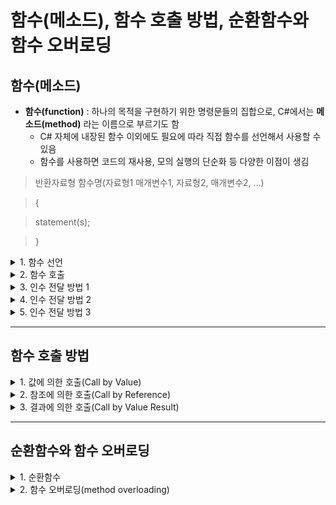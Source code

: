 # 함수(메소드), 함수 호출 방법, 순환함수와 함수 오버로딩

## 함수(메소드)
* **함수(function)** : 하나의 목적을 구현하기 위한 명령문들의 집합으로, C#에서는 **메소드(method)** 라는 이름으로 부르기도 함
  * C# 자체에 내장된 함수 이외에도 필요에 따라 직접 함수를 선언해서 사용할 수 있음
  * 함수를 사용하면 코드의 재사용, 모의 실행의 단순화 등 다양한 이점이 생김
> 반환자료형 함수명(자료형1 매개변수1, 자료형2, 매개변수2, ...)

> {

>   statement(s);

> } 
    
<details>
<summary>1. 함수 선언</summary>
<div markdown="1">       

```C#
double SquareRoot(double x)
{
  double result = x * x;
  return result;
}
```
```C#
void ConsolePrint(double x)
{
  Console.WriteLine(x);
}
```
* 함수를 정의할 때는 반환값의 자료형(반환자료형)과 함수의 이름을 먼저 적어주고, 괄호 뒤에 매개변수를 정의해주면 됨
  * 매개변수는 필요한 만큼 정의해주면 됨(필요 없는 경우, 생략 가능)
* 함수는 **호출된 뒤에 값을 반환하는 함수**와 **연산만 수행하는 함수**로 나뉨
  * 호출된 뒤 값을 반환하는 함수는 반드시 **return 명령문**을 가져야 함
  * 연산만 수행하는 함수의 경우 return 명령문을 가지지 않음, 대신 반환자료형에 **void**라고 적어주어야 함 
</div>
</details> 

<details>
<summary>2. 함수 호출</summary>
<div markdown="1">       

```C#
static void HelloWorld(int x) //HelloWorld 함수 선언
{
  Console.WriteLine($"Hello World! ...{x}");
}

static void Main()
{
  Console.Write("함수를 몇 번 호출할까요? ");
  int x = Convert.ToInt16(Console.ReadLine());

  while(x > 0)
  {
    HelloWorld(x); //HelloWorld 함수 호출
    x--;
  }
}
```
  * 함수를 호출하는 방법은 단지 해당 함수가 필요한 자리에서 함수의 이름과 필요한 매개변수 값을 제시하면 됨

```C#
static void Main()
{
  Console.Write("제곱근을 계산하고자 하는 수를 입력하세요: ");
  double y = Convert.ToDouble(Console.ReadLine());

  Console.WriteLine("{0}의 제곱은 {1}dlqslek.", y, SquareRoot(y)); //함수 호출
}

static double SquareRoot(double x) //함수 선언
{
  double result = x * x;
  return result;
}
```
* 앞 코드와 달리 SquareRoot() 함수가 Main() 함수보다 나중에 선언되고 있음
  * 즉, 자신을 사용하게 될 자리보다 앞에서 함수를 선언하든 뒤에서 선언하든 상관없다는 뜻!
* 또한, 선언된 매개변수의 자료형이 일치하는지만 중요할 뿐, 매개변수의 이름까지 똑같을 필요는 없음

```C#
static double Addition(double x, double y)
{
  return x + y;
}

static double Subtraction(double x, double y)
{
  return x - y;
}
```
* 하나의 함수를 선언할 때 매개변수를 몇 개까지 쓸 수 있는지에 대한 제한은 없음
* 단, 여러 개의 매개변수를 선언할 때에는 자료형을 함께 명시해주어야 하며, 각각의 매개변수는 콤마(,)로 구별함

* 계산기 프로그램 함수 코드(예시)
```C#
static double Addition(double x, double y)
{
  return x + y;
}

static double Subtraction(double x, double y)
{
  return x - y;
}

static double Multiplication(double x, double y)
{
  return x * y;
}

static double Division(double x, double y)
{
  return x / y;
}

static void Main()
{
  do
  {
    Console.WirteLine("어떤 계산을 원하십니까?");
    Console.WriteLine("1. 덧셈");
    Console.WriteLine("2. 뺄셈");
    Console.WriteLine("3. 곱셈");
    Console.WriteLine("4. 나눗셈");
    Console.WriteLine("5. 나가기");
    int choice = Convert.ToInt16(Console.ReadLine());

    if(choice > 4)
    { break; }

    else
    {
      Console.Write("\nx = ");
      double x = Convert.ToDouble(Console.ReadLine());

      Console.Write("y = ");
      double y = Convert.ToDouble(Console.ReadLine());

      switch(choice)
      {
        case 1:
          Console.WriteLine("\nx + y = {0}\n", Addition(x, y));
          break;

        case 2:
          Console.WriteLine("\nx - y = {0}\n", Subtraction(x, y));
          break;

        case 3:
          Console.WriteLine("\nx * y = {0}\n", Multiplication(x, y));
          break;

        case 4:
          Console.WriteLine("\nx / y = {0}\n", Division(x, y));
          break;
      }
    }
  } while(true);
}
```
* 매개변수 vs 인수
  * 매개변수 : 파라미터라고도 불리며, 함수를 선언할 때 외부에서 입력값을 받기 위해 정의된 변수(함수를 위한 변수)를 말함
    * 오직 함수를 위해 존재하므로 함수의 역할이 끝나면 매개변수도 함께 사라짐 
  * 인수(argument) : 함수에 실제로 전달되는 데이터값을 부르는 이름 
</div>
</details>

<details>
<summary>3. 인수 전달 방법 1</summary>
<div markdown="1">       

* 함수를 호출하면서 함께 전달하는 게 일반적인 방법
```C#
static void Addition(int x, int y)
{
  Console.WriteLine(x, y);
}

static void Main()
{
  int x = 3;
  int y = 5;

  Addition(x, y); //일반적인 인수 전달 방법
}
```
</div>
</details>

<details>
<summary>4. 인수 전달 방법 2</summary>
<div markdown="1">       

* 함수를 정의하면서 매개변수를 선언할 때 해당 매개변수의 기본값을 배정할 수 있음
  * 장점 1 : 사용자가 입력값을 제공하지 않은 경우, 유연하게 대처할 수 있음
  * 장점 2 : 사용자에게 좀 더 넓은 선택의 폭을 제공할 수 있음
```C#
//함수를 선언하면서 매개변수의 기본값을 배정하고 있다.
static double PoweringNumber(double x = 3.0, int y = 3)
{
  double result = 1.0;

  for(int i = 0; i < y; i++)
  {
    result *= x;
  }

  return result;
}

static void Main()
{
  //매개변수 없이 함수 호출 - OK(이미 함수를 호출할 때 기본값을 배정해두었기 때문)
  Console.WriteLine(PoweringNumber());
  COnsole.WriteLine();

  //매개변수 중 앞의 값만 제공해서 함수 호출 - OK
  Console.WriteLine(PoweringNumber(5));
  Console.WriteLine();

  //매개변수의 값 모두를 제공하면서 함수 호출 - OK
  Console.WriteLine(PoweringNumber(5, 5));
  Console.WriteLine();

  Console.Write("아무 수나 입력하세요: ");
  double baseNum = Convert.ToDouble(Console.ReadLine());

  Console.Write("입력한 수를 몇 번 곱할까요? ");
  int powerNum = Convert.ToInt16(Console.ReadLine());

  //(일반적인 방법) 사용자 입력을 매개변수로 사용 - OK
  Console.WriteLine(PoweringNumber(basaeNum, powerNum));
}
```
* 앞의 인수를 빼고 뒤에 있는 인수만 제공하는 것은 허용되지 않음
> ex. Console.WriteLine(PoweringNum(, 5)); 등 오류 발생
</div>
</details>

<details>
<summary>5. 인수 전달 방법 3</summary>
<div markdown="1">       

* 함수에 넘겨주는 인수값은 함수를 정의하면서 선언한 매개변수의 순서를 그대로 따라야 함
* But, 함수 안에 정의된 매개변수의 이름을 알고 있다면, 이 순서를 무시하고 인수를 넘길 수 있음
```C#
static double Area(double height, double width)
{
  return height * width;
}

static void Main()
{
  Console.Write("가로의 길이를 입력하세요: ");
  double w = Convert.ToDouble(Console.ReadLine());

  Console.Write("세로의 길이를 입력하세요: ");
  double h = Convert.ToDouble(Console.ReadLine());

  //다음 3개의 명령문은 같은 결과를 출력할 것이다.

  //Area(w, h)는 오류의 원인이 됨
  Console.WriteLine(Area(h, w));

  //각각의 인수가 어떤 매개변수로 전달되는지 정하고 있다. - OK
  Console.WriteLine(Area(width: w, height: h));
  Console.WriteLine(Area(height: h, width: w));
}
```
* <매개변수 이름: 인수 값>형식으로 어느 인수를 어느 매개변수에 전달할 것인지 지정해준다면 인수의 전달 순서를 지키지 않아도 됨
> Console.WriteLine(Area(width: w, height: h)); = Console.WriteLine(Area(height: h, width: w));
</div>
</details>

___

## 함수 호출 방법
<details>
<summary>1. 값에 의한 호출(Call by Value)</summary>
<div markdown="1">       

* 함수를 호출할 때 필요한 매개변수의 값을 함께 넘겨주는 방식
```C#
static int CallByValueDemo(int x)
{
  return x;
}

static void Main()
{
  Console.Write("정수를 입력하세요: ");
  int a = Convert.ToInt32(Console.ReadLine());

  Console.WriteLine("입력하신 정수의 값은 {0}입니다.", CallByValueDemo(a));
}
```
</div>
</details>

<details>
<summary>2. 참조에 의한 호출(Call by Reference)</summary>
<div markdown="1">       

* 함수에 전달되는 인수를 저장하고 있는 메모리에서 직접 데이터를 가져오는 방식
  * So, 값에 의한 호출에 비해 함수 연산의 정확성이 보장됨
  * 함수를 정의할 때와 호출할 때 모두 변수의 이름 앞에 키워드 `ref`를 붙여줘야 함
```C#
static void SwapNum_1(int a, int b)
{
  //전달 받은 두 수를 서로 바꾼다.
  int temp = a;
  a = b;
  b = temp;
}

static void SwapNum_2(ref int a, ref int b)
{
  //전달 받은 두 수를 서로 바꾼다.
  int temp = a;
  a = b;
  b = temp;
}

static void Main()
{
  int x = 1;
  int y = 2;

  SwapNum_1(x, y); //값에 의한 호출
  Console.WriteLine("x의 값은 {0}입니다.", x); //결과값은 1
  Console.WriteLine("y의 값은 {0}입니다.", y); //결과값은 2

  Console.WriteLine();

  //변수값을 초기화 해준다.
  x = 1;
  y = 2;

  SwapNum_2(ref x, ref y); //참조에 의한 호출
  Console.WriteLnie("x의 값은 {0}입니다.", x); //결과값은 2
  Console.WriteLine("y의 값은 {0}입니다.", y); //결과값은 1
}
```
* SwampNum_1() 함수의 연산 결과, a,b의 값이 서로 바뀌었을 뿐, 그 결과값이 x와 y에 넘겨지지 않았음
  * 함수 안에서 스스로 결과값을 출력한다면 결과값이 바뀜 
* SwapNum_2() 함수는 x,y가 가리키는 메모리에 저장된 값을 참조하는 a,b의 값을 서로 바꾸기 때문에 해당 메모리에 실제로 저장되어있던 값인 x,y까지 서로 바뀌게 되는 것 
</div>
</details>

<details>
<summary>3. 결과에 의한 호출(Call by Value Result)</summary>
<div markdown="1">       

* 참조에 의한 호출과의 차이점
  * `out` 키워드가 사용된다는 점
  * 함수에게 인수를 넘겨주는 것이 아닌 함수로부터 값을 가져오는 것이라는 점
```C#
static void GetNumbers(out int x, out int y)
{
  x = 0;
  y = 0;
}

static void Main()
{
  Console.Write("a에 저장할 정수값을 입력하세요: ");
  int a = Convert.ToInt16(Console.ReadLine());

  Console.Write("b에 저장할 정수값을 입력하세요: ");
  int b = Convert.ToInt16(Console.ReadLine());

  GetNumbers(out a, out b);

  Console.WriteLine("a에 저장된 값은 {0}입니다.", a); //출력값 0
  Console.WriteLine("b에 저장된 값은 {0}입니다.", b); //출력값 0
}
```
* 어떤 수를 입력하든지 a,b의 값은 '0'
  * GetNumbers() 함수를 정의할 때 a,b를 0으로 선언했기 때문!

* 함수에 넘겨줄 인수의 값을 배정하지 않아도 오류가 발생하지 않음
  * 함수 스스로 필요한 값을 가지고 있기 때문
```C#
static void GetValue(out int x)
{
  x = 1;
}

static void Main()
{
  int a; //인수로 넘겨줄 a에 값이 배정되지 않았다.

  GetValue(out a); //a에 값을 배정하지 않은 상태로 함수를 호출하고 있다.

  Console.WriteLine("a에 저장된 값은 {0}입니다.", a);
}
```

* 결과에 의한 호출에 사용될 함수는 반드시 스스로 **매개변수의 기본값**을 가지고 있어야 함(그렇지 않으면 오류 발생)
```C#
static void GetValue(out int x)
{
  x *= x; //x의 기본값이 정해지지 않은 상태로 연산을 하고 있다 = 오류 발생
}

static void Main()
{
  int a;
  GatValue(out a);
  Console.WriteLine("a에 저장된 값은 {0}입니다.", a);
}
```
* 결과에 의한 호출은 사용자의 입력과 무관하게 최초 선언된 값을 유지한다는 면에서 `상수(constant)`와 유사함
* 이러한 이유로 다른 두 호출 방법에 비해 사용 빈도가 떨어짐
</div>
</details>

___

## 순환함수와 함수 오버로딩
<details>
<summary>1. 순환함수</summary>
<div markdown="1">       

* 필요한 경우 자기 자신을 호출하는 함수를 순환함수 or 재귀함수라고 부름
```C#
static int Factorial(int a)
{
  if(a==1)
  {
    return a;
  }

  else
  {
    //Factorial() 함수 안에서 다시 Factorial() 함수를 호출하고 있다.
    return a * Factorial(--a);
  }
}

static void Main()
{
  Console.Write("팩토리얼을 계산하고자 하는 수를 입력하세요: ");
  int a = Convert.ToInt32(Console.ReadLine());

  Console.WriteLine("{0}! = {1}", a, Factorial(a));
}
```
* 함수에 전달된 인수가 '1'이 아닌 경우 계속해서 자기 자신을 반복 호출하고 있음
* 순환함수를 사용하는 경우 무한 루프에 빠지기 쉽기 때문에 명확한 종료 조건을 제시해야함
</div>
</details>

<details>
<summary>2. 함수 오버로딩(method overloading)</summary>
<div markdown="1">       

* 이미 존재하는 함수의 이름과 같은 이름의 함수를 만드는 것을 뜻함
  * 같은 이름의 함수여도 함수의 `시그니처`까지 똑같은 것은 허용하지 않음(시그니처=매개변수의 구조)
```C#
static void Print(int a)
{
  Console.WriteLine("입력된 정수값은 {0}입니다.", a);
}

static void Print(double a)
{
  Console.WriteLine("입력된 실수값은 {0}입니다.", a);
}

static void Main()
{
  Console.Write("정수를 입력하세요: ");
  int x = Convert.ToInt32(Console.ReadLine());

  Print(x);

  Console.Write("실수를 입력하세요: ");
  double y = Convert.ToDouble(Console.ReadLine());

  //Print(x) 떄와는 다른 함수가 호출된다.
  Print(y);
}
```
* 매개변수의 정의가 서로 다르면(시그니처가 다르면) 같은 이름을 가진 함수도 존재할 수 있음
</div>
</details>
